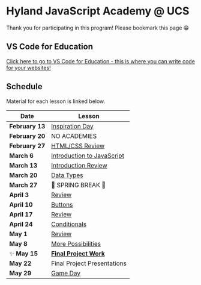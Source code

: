 # Hyland JavaScript Academy @ UCS
Thank you for participating in this program! Please bookmark this page 😁

## VS Code for Education
[Click here to go to VS Code for Education - this is where you can write code for your websites!](https://vscodeedu.com/my-work/projects)

## Schedule
Material for each lesson is linked below.

| Date | Lesson |
|-|-|
| **February 13** | [Inspiration Day](InspirationDay/StudentDesc.md) |
| **February 20** | NO ACADEMIES |
| **February 27** | [HTML/CSS Review](HtmlCssReview/StudentDesc.md)|
| **March 6** | [Introduction to JavaScript](IntroToJS/StudentDesc.md) |
| **March 13** | [Introduction Review](IntroReview/StudentDesc.md) |
| **March 20** | [Data Types](DataTypes/StudentDesc.md) |
| **March 27** | 🌷 SPRING BREAK 🌷 |
| **April 3** | [Review](DataTypesReview/StudentDesc.md) |
| **April 10** | [Buttons](Buttons/StudentDesc.md) |
| **April 17** | [Review](Review/StudentDesc.md) |
| **April 24** | [Conditionals](Conditionals/StudentDesc.md) |
| **May 1** | [Review](ConditionalsReview/StudentDesc.md) |
| **May 8** | [More Possibilities](Possibilities/StudentDesc.md) |
| ✨ **May 15** | **[Final Project Work](FinalProjectWork/StudentDesc.md)** |
| **May 22** | Final Project Presentations |
| **May 29** | [Game Day](GameDay/StudentDesc.md) |
